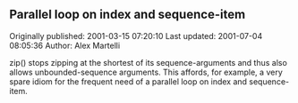 ## Parallel loop on index and sequence-item

Originally published: 2001-03-15 07:20:10
Last updated: 2001-07-04 08:05:36
Author: Alex Martelli

zip() stops zipping at the shortest of its sequence-arguments and thus also allows unbounded-sequence arguments.  This affords, for example, a very spare idiom for the frequent need of a parallel loop on index and sequence-item.